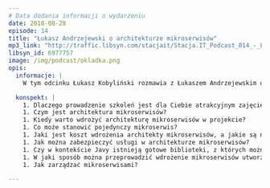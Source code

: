 ```yaml
---
# Data dodania informacji o wydarzeniu
date: 2018-08-28
episode: 14
title: "Łukasz Andrzejewski o architekturze mikroserwisów"
mp3_link: "http://traffic.libsyn.com/stacjait/Stacja.IT_Podcast_014_-_Lukasz_Andrzejewski_o_architekturze_mikroserwisow.mp3"
libsyn_id: 6977757
image: /img/podcast/okladka.png
opis:
  informacje: |
    W tym odcinku Łukasz Kobyliński rozmawia z Łukaszem Andrzejewskim o architekturze mikroserwisów - kiedy warto stosować tego rodzaju architekturę, czym się charakteryzuje, jakie są wady i zalety. Łukasz opowiada też o swojej ścieżce rozwoju jako programista i o tym dlaczego spełnia się również jako trener.

  konspekt: |
    1. Dlaczego prowadzenie szkoleń jest dla Ciebie atrakcyjnym zajęciem?
    1. Czym jest architektura mikroserwisów?
    1. Kiedy warto wdrożyć architekturę mikroserwisów w projekcie?
    1. Co może stanowić pojedynczy mikroserwis?
    1. Jaki jest koszt wdrożenia architekty mikroserwisów, a jakie są najważniejsze korzyści?
    1. Jak można zabezpieczyć usługi w architekturze mikroserwisów?
    1. Czy w kontekście Javy istnieją gotowe biblioteki, z których można skorzystać przy implementacji architektury mikroserwisów?
    1. W jaki sposób można przeprowadzić wdrożenie mikroserwisów utworzonych w różnych technologiach?
    1. Jak zarządzać mikroserwisami?

---
```

